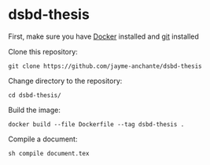 # dsbd-thesis

First, make sure you have [Docker](https://www.docker.com/) installed and [git](https://git-scm.com/) installed

Clone this repository:

```git clone https://github.com/jayme-anchante/dsbd-thesis```

Change directory to the repository:

```cd dsbd-thesis/```

Build the image:

```docker build --file Dockerfile --tag dsbd-thesis .```

Compile a document:

```sh compile document.tex```
